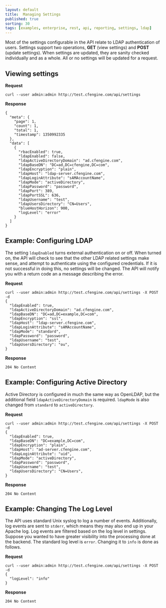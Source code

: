 ```yaml
---
layout: default
title:  Managing Settings
published: true
sorting: 30
tags: [examples, enterprise, rest, api, reporting, settings, ldap]
---
```


Most of the settings configurable in the API relate to LDAP authentication of 
users. Settings support two operations, **GET** (view settings) and **POST** 
(update settings). When settings are updated, they are sanity checked 
individually and as a whole. All or no settings will be updated for a request.

## Viewing settings

**Request**

    curl --user admin:admin http://test.cfengine.com/api/settings

**Response**

    {
      "meta": {
        "page": 1,
        "count": 1,
        "total": 1,
        "timestamp": 1350992335
      },
      "data": [
        {
          "rbacEnabled": true,
          "ldapEnabled": false,
          "ldapActiveDirectoryDomain": "ad.cfengine.com",
          "ldapBaseDN": "DC=ad,DC=cfengine,DC=com",
          "ldapEncryption": "plain",
          "ldapHost": "ldap-server.cfengine.com",
          "ldapLoginAttribute": "sAMAccountName",
          "ldapMode": "activeDirectory",
          "ldapPassword": "password",
          "ldapPort": 389,
          "ldapPortSSL": 636,
          "ldapUsername": "test",
          "ldapUsersDirectory": "CN=Users",
          "blueHostHorizon": 900,
          "logLevel": "error"
        }
      ]
    }

## Example: Configuring LDAP

The setting `ldapEnabled` turns external authentication on or off. When turned 
on, the API will check to see that the other LDAP related settings make sense, 
and attempt to authenticate using the configured credentials. If it is not 
successful in doing this, no settings will be changed. The API will notify you 
with a return code an a message describing the error.

**Request**

    curl --user admin:admin http://test.cfengine.com/api/settings -X POST -d
    {
      "ldapEnabled": true,
      "ldapActiveDirectoryDomain": "ad.cfengine.com",
      "ldapBaseDN": "DC=ad,DC=example,DC=com",
      "ldapEncryption": "ssl",
      "ldapHost": "ldap-server.cfengine.com",
      "ldapLoginAttribute": "sAMAccountName",
      "ldapMode": "standard",
      "ldapPassword": "password",
      "ldapUsername": "test",
      "ldapUsersDirectory": "ou",
    }

**Response**

    204 No Content

## Example: Configuring Active Directory

Active Directory is configured in much the same way as OpenLDAP, but the 
additional field `ldapActiveDirectoryDomain` is required. `ldapMode` is also 
changed from `standard` to `activeDirectory`.

**Request**

    curl --user admin:admin http://test.cfengine.com/api/settings -X POST -d
    {
      "ldapEnabled": true,
      "ldapBaseDN": "DC=example,DC=com",
      "ldapEncryption": "plain",
      "ldapHost": "ad-server.cfengine.com",
      "ldapLoginAttribute": "uid",
      "ldapMode": "activeDirectory",
      "ldapPassword": "password",
      "ldapUsername": "test",
      "ldapUsersDirectory": "CN=Users",
    }

**Response**

    204 No Content


## Example: Changing The Log Level

The API uses standard Unix syslog to log a number of events. Additionally, log 
events are sent to `stderr`, which means they may also end up in your Apache 
log. Log events are filtered based on the log level in settings. Suppose you 
wanted to have greater visibility into the processing done at the backend. The 
standard log level is `error`. Changing it to `info` is done as follows.

**Request**

    curl --user admin:admin http://test.cfengine.com/api/settings -X POST -d
    {
      "logLevel": "info"
    }

**Response**

    204 No Content

